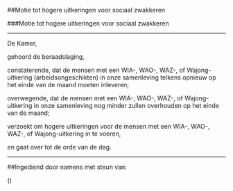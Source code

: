 ##Motie tot hogere uitkeringen voor sociaal zwakkeren 
 
###Motie tot hogere uitkeringen voor sociaal zwakkeren

---
De Kamer,

gehoord de beraadslaging,

constaterende, dat de mensen met een WIA-, WAO-, WAZ-, of Wajong-uitkering (arbeidsongeschikten) in onze samenleving telkens opnieuw op het einde van de maand moeten inleveren;

overwegende, dat de mensen met een WIA-, WAO-, WAZ-, of Wajong-uitkering in onze samenleving nog minder zullen overhouden op het einde van de maand;

verzoekt om hogere uitkeringen voor de mensen met een WIA-, WAO-, WAZ-, of Wajong-uitkering in te voeren,

en gaat over tot de orde van de dag.

---

##Ingediend door <LanderAntwerp> namens <Lijst Lander> met steun van:

<Averap> (<SP>)
